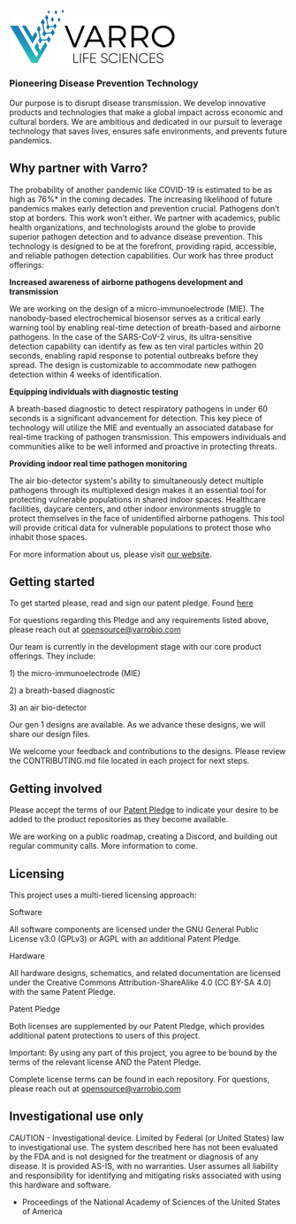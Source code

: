 <img src="/varro_white_crop.png" width="300" />

### **Pioneering Disease Prevention Technology**

Our purpose is to disrupt disease transmission. We develop innovative products and technologies that make a global impact across economic and cultural borders. We are ambitious and dedicated in our pursuit to leverage technology that saves lives, ensures safe environments, and prevents future pandemics.

## **Why partner with Varro?**

The probability of another pandemic like COVID-19 is estimated to be as high as 76%\* in the coming decades. The increasing likelihood of future pandemics makes early detection and prevention crucial. Pathogens don’t stop at borders. This work won’t either. We partner with academics, public health organizations, and technologists around the globe to provide superior pathogen detection and to advance disease prevention. This technology is designed to be at the forefront, providing rapid, accessible, and reliable pathogen detection capabilities. Our work has three product offerings: 

**Increased awareness of airborne pathogens development and transmission**

We are working on the design of a micro-immunoelectrode (MIE). The nanobody-based electrochemical biosensor serves as a critical early warning tool by enabling real-time detection of breath-based and  airborne pathogens. In the case of the SARS-CoV-2 virus, its ultra-sensitive detection capability can identify as few as ten viral particles within 20 seconds, enabling rapid response to potential outbreaks before they spread. The design is customizable to accommodate new pathogen detection within 4 weeks of identification. 

**Equipping individuals with diagnostic testing**

A breath-based diagnostic to detect respiratory pathogens in under 60 seconds is a significant advancement for detection. This key piece of technology will utilize the MIE and eventually an associated database for real-time tracking of pathogen transmission. This empowers individuals and communities alike to be well informed and proactive in protecting threats. 

**Providing indoor real time pathogen monitoring**

The air bio-detector system's ability to simultaneously detect multiple pathogens through its multiplexed design makes it an essential tool for protecting vulnerable populations in shared indoor spaces. Healthcare facilities, daycare centers, and other indoor environments struggle to protect themselves in the face of unidentified airborne pathogens. This tool will provide critical data for vulnerable populations to protect those who inhabit those spaces.

For more information about us, please visit [our website](https://varrobio.com/). 

## **Getting started**

To get started please, read and sign our patent pledge. Found [here](https://docs.google.com/forms/d/e/1FAIpQLSdmQE0pj8W1iSjWoWyVnj0cHxGuY-nCYL62yg1rz4jE8D2y7w/viewform?embedded=true) 

For questions regarding this Pledge and any requirements listed above, please reach out at [opensource@varrobio.com](mailto:opensource@varrobio.com)

Our team is currently in the development stage with our core product offerings. They include:

1\) the micro-immunoelectrode (MIE)

2\) a breath-based diagnostic

3\) an air bio-detector

Our gen 1 designs are available. As we advance these designs, we will share our design files.

We welcome your feedback and contributions to the designs. Please review the CONTRIBUTING.md file located in each project for next steps. 

## **Getting involved**

Please accept the terms of our [Patent Pledge](https://docs.google.com/forms/d/e/1FAIpQLSdmQE0pj8W1iSjWoWyVnj0cHxGuY-nCYL62yg1rz4jE8D2y7w/viewform?embedded=true)   to indicate your desire to be added to the product repositories as they become available.

We are working on a public roadmap, creating a Discord, and building out regular community calls. More information to come.  

## **Licensing**

This project uses a multi-tiered licensing approach:

Software

All software components are licensed under the GNU General Public License v3.0 (GPLv3) or AGPL with an additional Patent Pledge.

Hardware

All hardware designs, schematics, and related documentation are licensed under the Creative Commons Attribution-ShareAlike 4.0 (CC BY-SA 4.0) with the same Patent Pledge.

Patent Pledge

Both licenses are supplemented by our Patent Pledge, which provides additional patent protections to users of this project. 

Important: By using any part of this project, you agree to be bound by the terms of the relevant license AND the Patent Pledge.

Complete license terms can be found in each repository. For questions, please reach out at [opensource@varrobio.com](mailto:opensource@varrobio.com)

## **Investigational use only**

CAUTION \- Investigational device. Limited by Federal (or United States) law to investigational use. The system described here has not been evaluated by the FDA and is not designed for the treatment or diagnosis of any disease. It is provided AS-IS, with no warranties. User assumes all liability and responsibility for identifying and mitigating risks associated with using this hardware and software.

* Proceedings of the National Academy of Sciences of the United States of America
